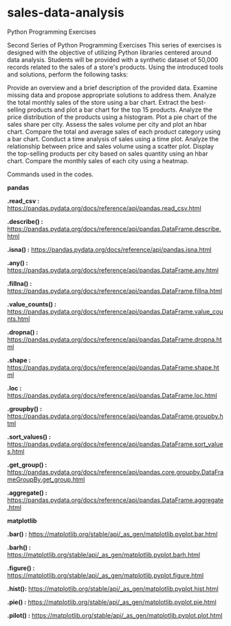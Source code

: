 # sales-data-analysis
Python Programming Exercises

Second Series of Python Programming Exercises This series of exercises is designed with the objective of utilizing Python libraries centered around data analysis. Students will be provided with a synthetic dataset of 50,000 records related to the sales of a store's products. Using the introduced tools and solutions, perform the following tasks:

Provide an overview and a brief description of the provided data.
Examine missing data and propose appropriate solutions to address them.
Analyze the total monthly sales of the store using a bar chart.
Extract the best-selling products and plot a bar chart for the top 15 products.
Analyze the price distribution of the products using a histogram.
Plot a pie chart of the sales share per city.
Assess the sales volume per city and plot an hbar chart.
Compare the total and average sales of each product category using a bar chart.
Conduct a time analysis of sales using a time plot.
Analyze the relationship between price and sales volume using a scatter plot.
Display the top-selling products per city based on sales quantity using an hbar chart.
Compare the monthly sales of each city using a heatmap.

Commands used in the codes.


**pandas**

**.read_csv :**  https://pandas.pydata.org/docs/reference/api/pandas.read_csv.html

**.describe() :**  https://pandas.pydata.org/docs/reference/api/pandas.DataFrame.describe.html

**.isna() :**  https://pandas.pydata.org/docs/reference/api/pandas.isna.html

**.any() :** https://pandas.pydata.org/docs/reference/api/pandas.DataFrame.any.html

**.fillna() :** https://pandas.pydata.org/docs/reference/api/pandas.DataFrame.fillna.html

**.value_counts() :** https://pandas.pydata.org/docs/reference/api/pandas.DataFrame.value_counts.html

**.dropna() :** https://pandas.pydata.org/docs/reference/api/pandas.DataFrame.dropna.html

**.shape :** https://pandas.pydata.org/docs/reference/api/pandas.DataFrame.shape.html

**.loc :** https://pandas.pydata.org/docs/reference/api/pandas.DataFrame.loc.html

**.groupby() :** https://pandas.pydata.org/docs/reference/api/pandas.DataFrame.groupby.html

**.sort_values() :** https://pandas.pydata.org/docs/reference/api/pandas.DataFrame.sort_values.html

**.get_group() :** https://pandas.pydata.org/docs/reference/api/pandas.core.groupby.DataFrameGroupBy.get_group.html

**.aggregate() :** https://pandas.pydata.org/docs/reference/api/pandas.DataFrame.aggregate.html









**matplotlib**

**.bar() :** https://matplotlib.org/stable/api/_as_gen/matplotlib.pyplot.bar.html

**.barh() :** https://matplotlib.org/stable/api/_as_gen/matplotlib.pyplot.barh.html

**.figure() :** https://matplotlib.org/stable/api/_as_gen/matplotlib.pyplot.figure.html

**.hist():** https://matplotlib.org/stable/api/_as_gen/matplotlib.pyplot.hist.html

**.pie() :** https://matplotlib.org/stable/api/_as_gen/matplotlib.pyplot.pie.html

**.pilot() :**  https://matplotlib.org/stable/api/_as_gen/matplotlib.pyplot.plot.html















